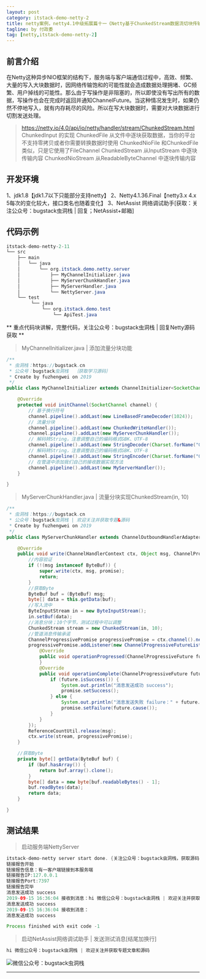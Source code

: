 ```yaml
---
layout: post
category: itstack-demo-netty-2
title: netty案例，netty4.1中级拓展篇十一《Netty基于ChunkedStream数据流切块传输》
tagline: by 付政委
tag: [netty,itstack-demo-netty-2]
---
```


## 前言介绍
在Netty这种异步NIO框架的结构下，服务端与客户端通信过程中，高效、频繁、大量的写入大块数据时，因网络传输饱和的可能性就会造成数据处理拥堵、GC频繁、用户掉线的可能性。那么由于写操作是非阻塞的，所以即使没有写出所有的数据，写操作也会在完成时返回并通知ChannelFuture。当这种情况发生时，如果仍然不停地写入，就有内存耗尽的风险。所以在写大块数据时，需要对大块数据进行切割发送处理。

>https://netty.io/4.0/api/io/netty/handler/stream/ChunkedStream.html
>ChunkedInput 的实现
ChunkedFile 从文件中逐块获取数据，当你的平台不支持零拷贝或者你需要转换数据时使用
ChunkedNioFile 和ChunkedFile 类似，只是它使用了FileChannel
ChunkedStream 从InputStream 中逐块传输内容
ChunkedNioStream 从ReadableByteChannel 中逐块传输内容

## 开发环境
1、jdk1.8【jdk1.7以下只能部分支持netty】
2、Netty4.1.36.Final【netty3.x 4.x 5每次的变化较大，接口类名也随着变化】
3、NetAssist 网络调试助手[获取：关注公众号：bugstack虫洞栈 | 回复；NetAssist+邮箱]

## 代码示例
```java
itstack-demo-netty-2-11
└── src
    ├── main
    │   └── java
    │       └── org.itstack.demo.netty.server
    │           ├── MyChannelInitializer.java
    │           ├── MyServerChunkHandler.java
    │           ├── MyServerHandler.java
    │           └── NettyServer.java
    └── test
         └── java
             └── org.itstack.demo.test
                 └── ApiTest.java
```

** 重点代码块讲解，完整代码，关注公众号：bugstack虫洞栈 | 回复Netty源码获取 **

>MyChannelInitializer.java | 添加流量分块功能

```java
/**
 * 虫洞栈：https://bugstack.cn
 * 公众号：bugstack虫洞栈  ｛获取学习源码｝
 * Create by fuzhengwei on 2019
 */
public class MyChannelInitializer extends ChannelInitializer<SocketChannel> {

    @Override
    protected void initChannel(SocketChannel channel) {
        // 基于换行符号
        channel.pipeline().addLast(new LineBasedFrameDecoder(1024));
        // 流量分块
        channel.pipeline().addLast(new ChunkedWriteHandler());
        channel.pipeline().addLast(new MyServerChunkHandler());
        // 解码转String，注意调整自己的编码格式GBK、UTF-8
        channel.pipeline().addLast(new StringDecoder(Charset.forName("GBK")));
        // 解码转String，注意调整自己的编码格式GBK、UTF-8
        channel.pipeline().addLast(new StringEncoder(Charset.forName("GBK")));
        // 在管道中添加我们自己的接收数据实现方法
        channel.pipeline().addLast(new MyServerHandler());
    }

}
```

>MyServerChunkHandler.java | 流量分块实现ChunkedStream(in, 10)

```java
/**
 * 虫洞栈：https://bugstack.cn
 * 公众号：bugstack虫洞栈 | 欢迎关注并获取专题&源码
 * Create by fuzhengwei on 2019
 */
public class MyServerChunkHandler extends ChannelOutboundHandlerAdapter {

    @Override
    public void write(ChannelHandlerContext ctx, Object msg, ChannelPromise promise) throws Exception {
        //内容验证
        if (!(msg instanceof ByteBuf)) {
            super.write(ctx, msg, promise);
            return;
        }
        //获取Byte
        ByteBuf buf = (ByteBuf) msg;
        byte[] data = this.getData(buf);
        //写入流中
        ByteInputStream in = new ByteInputStream();
        in.setBuf(data);
        //消息分块；10个字节，测试过程中可以调整
        ChunkedStream stream = new ChunkedStream(in, 10);
        //管道消息传输承诺
        ChannelProgressivePromise progressivePromise = ctx.channel().newProgressivePromise();
        progressivePromise.addListener(new ChannelProgressiveFutureListener() {
            @Override
            public void operationProgressed(ChannelProgressiveFuture future, long progress, long total) throws Exception {
            }
            @Override
            public void operationComplete(ChannelProgressiveFuture future) throws Exception {
                if (future.isSuccess()) {
                    System.out.println("消息发送成功 success");
                    promise.setSuccess();
                } else {
                    System.out.println("消息发送失败 failure：" + future.cause());
                    promise.setFailure(future.cause());
                }
            }
        });
        ReferenceCountUtil.release(msg);
        ctx.write(stream, progressivePromise);
    }

    //获取Byte
    private byte[] getData(ByteBuf buf) {
        if (buf.hasArray()) {
            return buf.array().clone();
        }
        byte[] data = new byte[buf.readableBytes() - 1];
        buf.readBytes(data);
        return data;
    }

}
```

## 测试结果

>启动服务端NettyServer

```java
itstack-demo-netty server start done. {关注公众号：bugstack虫洞栈，获取源码}
链接报告开始
链接报告信息：有一客户端链接到本服务端
链接报告IP:127.0.0.1
链接报告Port:7397
链接报告完毕
消息发送成功 success
2019-09-15 16:36:04 接收到消息：hi 微信公众号：bugstack虫洞栈 | 欢迎关注并获取专题文章和源码
消息发送成功 success
2019-09-15 16:36:04 接收到消息：
消息发送成功 success

Process finished with exit code -1

```

>启动NetAssist网络调试助手 | 发送测试消息[结尾加换行]

```java
hi 微信公众号：bugstack虫洞栈 | 欢迎关注并获取专题文章和源码
```

![微信公众号：bugstack虫洞栈](https://fuzhengwei.github.io/assets/images/pic-content/2019/09/netty-2-11-1.png)

------------



